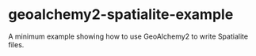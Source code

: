# geoalchemy2-spatialite-example
A minimum example showing how to use GeoAlchemy2 to write Spatialite files.
